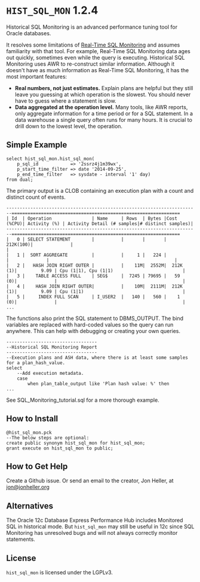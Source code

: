`HIST_SQL_MON` 1.2.4
============

Historical SQL Monitoring is an advanced performance tuning tool for Oracle databases.

It resolves some limitations of [Real-Time SQL Monitoring](http://www.oracle.com/technetwork/database/manageability/sqlmonitor-084401.html) and assumes familiarity with that tool.  For example, Real-Time SQL Monitoring data ages out quickly, sometimes even while the query is executing.  Historical SQL Monitoring uses AWR to re-construct similar information.  Although it doesn't have as much information as Real-Time SQL Monitoring, it has the most important features:

* **Real numbers, not just estimates.**  Explain plans are helpful but they still leave you guessing at which operation is the slowest.  You should never have to guess where a statement is slow.
* **Data aggregated at the operation level.**  Many tools, like AWR reports, only aggregate information for a time period or for a SQL statement.  In a data warehouse a single query often runs for many hours.  It is crucial to drill down to the lowest level, the operation.


## Simple Example

    select hist_sql_mon.hist_sql_mon(
        p_sql_id            => '2ssrz4j1m39wx',
        p_start_time_filter => date '2014-09-25',
        p_end_time_filter   => sysdate - interval '1' day)
    from dual;

The primary output is a CLOB containing an execution plan with a count and distinct count of events.

    ------------------------------------------------------------------------===============================================================
    | Id  | Operation               | Name     | Rows  | Bytes |Cost (%CPU)| Activity (%) | Activity Detail (# samples|# distinct samples)|
    ------------------------------------------------------------------------===============================================================
    |   0 | SELECT STATEMENT        |          |       |       |  212K(100)|              |                                               |
    |   1 |  SORT AGGREGATE         |          |     1 |   224 |           |              |                                               |
    |   2 |   HASH JOIN RIGHT OUTER |          |    11M|  2552M|  212K  (1)|         9.09 | Cpu (1|1), Cpu (1|1)                          |
    |   3 |    TABLE ACCESS FULL    | SEG$     |  7245 | 79695 |   59   (0)|              |                                               |
    |   4 |    HASH JOIN RIGHT OUTER|          |    10M|  2111M|  212K  (1)|         9.09 | Cpu (1|1)                                     |
    |   5 |     INDEX FULL SCAN     | I_USER2  |   140 |   560 |    1   (0)|              |                                               |
    ...

The functions also print the SQL statement to DBMS_OUTPUT.  The bind variables are replaced with hard-coded values so the query can run anywhere.  This can help with debugging or creating your own queries.

    ----------------------------------
    --Historical SQL Monitoring Report
    ----------------------------------
    --Execution plans and ASH data, where there is at least some samples for a plan_hash_value.
    select
    	--Add execution metadata.
    	case
    		when plan_table_output like 'Plan hash value: %' then
    ...

See SQL_Monitoring_tutorial.sql for a more thorough example.


## How to Install

    @hist_sql_mon.pck
    --The below steps are optional:
    create public synonym hist_sql_mon for hist_sql_mon;
    grant execute on hist_sql_mon to public;


## How to Get Help
Create a Github issue.  Or send an email to the creator, Jon Heller, at jon@jonheller.org


## Alternatives

The Oracle 12c Database Express Performance Hub includes Monitored SQL in historical mode.  But `hist_sql_mon` may still be useful in 12c since SQL Monitoring has unresolved bugs and will not always correctly monitor statements.


## License
`hist_sql_mon` is licensed under the LGPLv3.
